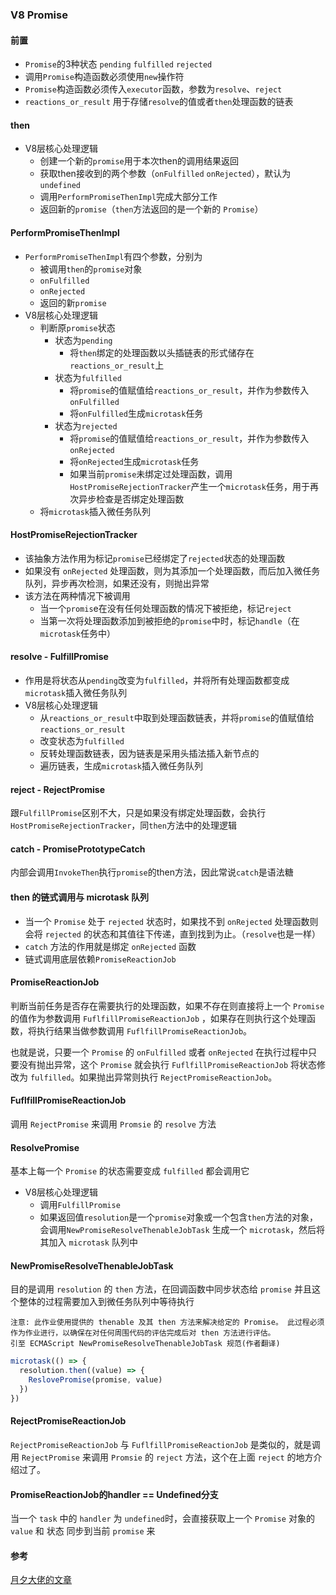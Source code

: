 ### V8 Promise

#### 前置

- `Promise`的3种状态 `pending` `fulfilled` `rejected`
- 调用`Promise`构造函数必须使用`new`操作符
- `Promise`构造函数必须传入`executor`函数，参数为`resolve`、`reject`
- `reactions_or_result` 用于存储`resolve`的值或者`then`处理函数的链表

#### then
- V8层核心处理逻辑
  - 创建一个新的`promise`用于本次then的调用结果返回
  - 获取then接收到的两个参数（`onFulfilled` `onRejected`），默认为`undefined`
  - 调用`PerformPromiseThenImpl`完成大部分工作
  - 返回新的`promise`（`then`方法返回的是一个新的 `Promise`）

#### PerformPromiseThenImpl
- `PerformPromiseThenImpl`有四个参数，分别为
  - 被调用`then`的`promise`对象
  - `onFulfilled`
  - `onRejected`
  - 返回的新`promise`
- V8层核心处理逻辑
  - 判断原`promise`状态
    - 状态为`pending`
      - 将`then`绑定的处理函数以头插链表的形式储存在`reactions_or_result`上
    - 状态为`fulfilled`
      - 将`promise`的值赋值给`reactions_or_result`，并作为参数传入`onFulfilled`
      - 将`onFulfilled`生成`microtask`任务
    - 状态为`rejected`
      - 将`promise`的值赋值给`reactions_or_result`，并作为参数传入`onRejected`
      - 将`onRejected`生成`microtask`任务
      - 如果当前`promise`未绑定过处理函数，调用`HostPromiseRejectionTracker`产生一个`microtask`任务，用于再次异步检查是否绑定处理函数
  - 将`microtask`插入微任务队列

#### HostPromiseRejectionTracker
- 该抽象方法作用为标记`promise`已经绑定了`rejected`状态的处理函数
- 如果没有 `onRejected` 处理函数，则为其添加一个处理函数，而后加入微任务队列，异步再次检测，如果还没有，则抛出异常
- 该方法在两种情况下被调用
  - 当一个`promis`e在没有任何处理函数的情况下被拒绝，标记`reject`
  - 当第一次将处理函数添加到被拒绝的`promise`中时，标记`handle`（在`microtask`任务中）

#### resolve - FulfillPromise
- 作用是将状态从`pending`改变为`fulfilled`，并将所有处理函数都变成`microtask`插入微任务队列
- V8层核心处理逻辑
  - 从`reactions_or_result`中取到处理函数链表，并将`promise`的值赋值给`reactions_or_result`
  - 改变状态为`fulfilled`
  - 反转处理函数链表，因为链表是采用头插法插入新节点的
  - 遍历链表，生成`microtask`插入微任务队列

#### reject - RejectPromise
跟`FulfillPromise`区别不大，只是如果没有绑定处理函数，会执行`HostPromiseRejectionTracker`，同`then`方法中的处理逻辑

#### catch - PromisePrototypeCatch
内部会调用`InvokeThen`执行`promise`的then方法，因此常说`catch`是语法糖

#### then 的链式调用与 microtask 队列
- 当一个 `Promise` 处于 `rejected` 状态时，如果找不到 `onRejected` 处理函数则会将 `rejected` 的状态和其值往下传递，直到找到为止。（`resolve`也是一样）
- `catch` 方法的作用就是绑定 `onRejected` 函数
- 链式调用底层依赖`PromiseReactionJob`

#### PromiseReactionJob
判断当前任务是否存在需要执行的处理函数，如果不存在则直接将上一个 `Promise` 的值作为参数调用 `FuflfillPromiseReactionJob` ，如果存在则执行这个处理函数，将执行结果当做参数调用 `FuflfillPromiseReactionJob`。

也就是说，只要一个 `Promise` 的 `onFulfilled` 或者 `onRejected` 在执行过程中只要没有抛出异常，这个 `Promise` 就会执行 `FuflfillPromiseReactionJob` 将状态修改为 `fulfilled`。如果抛出异常则执行 `RejectPromiseReactionJob`。

#### FuflfillPromiseReactionJob
调用 `RejectPromise` 来调用 `Promsie` 的 `resolve` 方法

#### ResolvePromise
基本上每一个 `Promise` 的状态需要变成 `fulfilled` 都会调用它
- V8层核心处理逻辑
  - 调用`FulfillPromise`
  - 如果返回值`resolution`是一个`promise`对象或一个包含`then`方法的对象，会调用`NewPromiseResolveThenableJobTask` 生成一个 `microtask`，然后将其加入 `microtask` 队列中

#### NewPromiseResolveThenableJobTask
目的是调用 `resolution` 的 `then` 方法，在回调函数中同步状态给 `promise`
并且这个整体的过程需要加入到微任务队列中等待执行
```text
注意: 此作业使用提供的 thenable 及其 then 方法来解决给定的 Promise。 此过程必须作为作业进行，以确保在对任何周围代码的评估完成后对 then 方法进行评估。
引至 ECMAScript NewPromiseResolveThenableJobTask 规范(作者翻译)
```
```js
microtask(() => {
  resolution.then((value) => {
    ReslovePromise(promise, value) 
  })
})
```

#### RejectPromiseReactionJob
`RejectPromiseReactionJob` 与 `FuflfillPromiseReactionJob` 是类似的，就是调用 `RejectPromise` 来调用 `Promsie` 的 `reject` 方法，这个在上面 `reject` 的地方介绍过了。

#### PromiseReactionJob的handler == Undefined分支
当一个 `task` 中的 `handler` 为 `undefined`时，会直接获取上一个 `Promise` 对象的 `value` 和 状态 同步到当前 `promise` 来



#### 参考

[月夕大佬的文章](https://juejin.cn/post/7055202073511460895#heading-34)